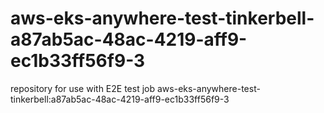 # aws-eks-anywhere-test-tinkerbell-a87ab5ac-48ac-4219-aff9-ec1b33ff56f9-3
repository for use with E2E test job aws-eks-anywhere-test-tinkerbell:a87ab5ac-48ac-4219-aff9-ec1b33ff56f9-3
